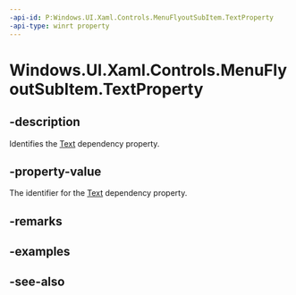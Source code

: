 ```yaml
---
-api-id: P:Windows.UI.Xaml.Controls.MenuFlyoutSubItem.TextProperty
-api-type: winrt property
---
```


<!-- Property syntax
public Windows.UI.Xaml.DependencyProperty TextProperty { get; }
-->

# Windows.UI.Xaml.Controls.MenuFlyoutSubItem.TextProperty

## -description
Identifies the [Text](menuflyoutsubitem_text.md) dependency property.



## -property-value
The identifier for the [Text](menuflyoutsubitem_text.md) dependency property.

## -remarks

## -examples

## -see-also
